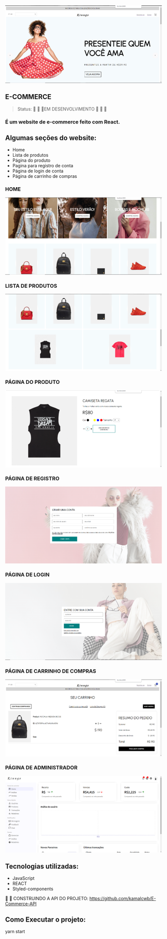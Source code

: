 ![E-COMMERCE](https://github.com/kamalcwb/E-Commerce/blob/main/CLIENT/src/img/WEB/home1.png)
<h2>E-COMMERCE</h2>

>Status: :construction: :construction: :construction:EM DESENVOLVIMENTO :construction: :construction: :construction:


### É um website de e-commerce feito com React.

## Algumas seções do website:

+ Home
+ Lista de produtos
+ Página do produto
+ Pagina para registro de conta
+ Página de login de conta
+ Página de carrinho de compras


### HOME
![HOME](https://github.com/kamalcwb/E-Commerce/blob/main/CLIENT/src/img/WEB/Home2.png)

### LISTA DE PRODUTOS
![LISTA DE PRODUTOS](https://github.com/kamalcwb/E-Commerce/blob/main/CLIENT/src/img/WEB/ListaDeProdutos.png)

### PÁGINA DO PRODUTO
![PÁGINA DO PRODUTO](https://github.com/kamalcwb/E-Commerce/blob/main/CLIENT/src/img/WEB/Produtos.png)

### PÁGINA DE REGISTRO
![PÁGINA DE REGISTRO](https://github.com/kamalcwb/E-Commerce/blob/main/CLIENT/src/img/WEB/Registro.png)

### PÁGINA DE LOGIN
![PÁGINA DE LOGIN](https://github.com/kamalcwb/E-Commerce/blob/main/CLIENT/src/img/WEB/Login.png)

### PÁGINA DE CARRINHO DE COMPRAS
![PÁGINA DE CARRINHO DE COMPRAS](https://github.com/kamalcwb/E-Commerce/blob/main/CLIENT/src/img/WEB/carrinhoDeCompras.png)

### PÁGINA DE ADMINISTRADOR
![PÁGINA DE ADMIN](https://github.com/kamalcwb/E-Commerce/blob/main/CLIENT/src/img/WEB/admin.png)



## Tecnologias utilizadas:
 
+ JavaScript
+ REACT
+ Styled-components

:triangular_flag_on_post: :triangular_flag_on_post: CONSTRUINDO A API DO PROJETO:
https://github.com/kamalcwb/E-Commerce-API

## Como Executar o projeto:

yarn start

